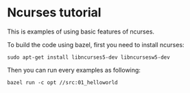 # Ncurses tutorial

This is examples of using basic features of ncurses.

To build the code using bazel, first you need to install ncurses:

```
sudo apt-get install libncurses5-dev libncursesw5-dev
```

Then you can run every examples as following:
```
bazel run -c opt //src:01_helloworld
```
